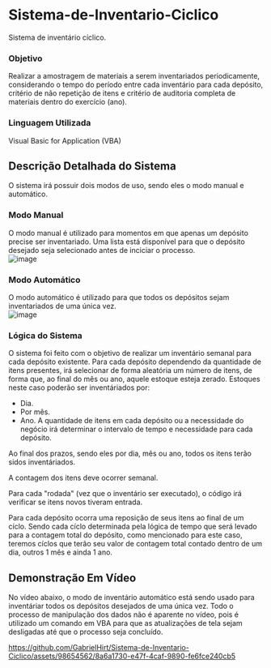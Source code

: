 # Sistema-de-Inventario-Ciclico
Sistema de inventário cíclico.


### Objetivo 
Realizar a amostragem de materiais a serem inventariados periodicamente, considerando o tempo do período entre cada inventário para cada depósito, critério de não repetição de itens e critério de auditoria completa de materiais dentro do exercício (ano). </br>

### Linguagem Utilizada
Visual Basic for Application (VBA) </br>
## Descrição Detalhada do Sistema
O sistema irá possuir dois modos de uso, sendo eles o modo manual e automático. </br>
### Modo Manual
O modo manual é utilizado para momentos em que apenas um depósito precise ser inventariado. Uma lista está disponível para que o depósito desejado seja selecionado antes de inciciar o processo. </br>
![image](https://github.com/GabrielHirt/Sistema-de-Inventario-Ciclico/assets/98654562/9025c4fe-82af-4675-87a1-0e3d6477b9e0)

### Modo Automático
O modo automático é utilizado para que todos os depósitos sejam inventariados de uma única vez. </br>
![image](https://github.com/GabrielHirt/Sistema-de-Inventario-Ciclico/assets/98654562/64d86459-1b0c-429f-9ff4-b3eca75abe35)

### Lógica do Sistema
O sistema foi feito com o objetivo de realizar um inventário semanal para cada depósito existente. Para cada depósito dependendo da quantidade de itens presentes, irá selecionar de forma aleatória um número de itens, de forma que, ao final do mês ou ano, aquele estoque esteja zerado.
Estoques neste caso poderão ser inventáriados por:
- Dia.
- Por mês.
- Ano.
A quantidade de itens em cada depósito ou a necessidade do negócio irá determinar o intervalo de tempo e necessidade para cada depósito.

Ao final dos prazos, sendo eles por dia, mês ou ano, todos os itens terão sidos inventáriados.

A contagem dos itens deve ocorrer semanal.

Para cada "rodada" (vez que o inventário ser executado), o código irá verificar se itens novos tiveram entrada.

Para cada depósito ocorra uma reposição de seus itens ao final de um cíclo. Sendo cada cíclo determinada pela lógica de tempo que será levado para a contagem total do depósito, como mencionado para este caso, teremos cíclos que terão seu valor de contagem total contado dentro de um dia, outros 1 mês e ainda 1 ano.

## Demonstração Em Vídeo
No vídeo abaixo, o modo de inventário automático está sendo usado para inventáriar todos os depósitos desejados de uma única vez.
Todo o processo de manipulação dos dados não é aparente no vídeo, pois é utilizado um comando em VBA para que as atualizações de tela sejam desligadas até que o processo seja concluído.


https://github.com/GabrielHirt/Sistema-de-Inventario-Ciclico/assets/98654562/8a6a1730-e47f-4caf-9890-fe6fce240cb5






